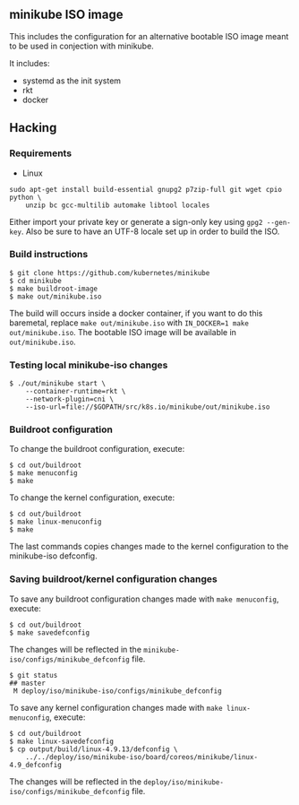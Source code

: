 ## minikube ISO image

This includes the configuration for an alternative bootable ISO image meant to be used in conjection with minikube.

It includes:

- systemd as the init system
- rkt
- docker

## Hacking

### Requirements

- Linux

```
sudo apt-get install build-essential gnupg2 p7zip-full git wget cpio python \
	unzip bc gcc-multilib automake libtool locales
```

Either import your private key or generate a sign-only key using `gpg2 --gen-key`.
Also be sure to have an UTF-8 locale set up in order to build the ISO.

### Build instructions

```
$ git clone https://github.com/kubernetes/minikube
$ cd minikube
$ make buildroot-image
$ make out/minikube.iso
```

The build will occurs inside a docker container, if you want to do this
baremetal, replace `make out/minikube.iso` with `IN_DOCKER=1 make out/minikube.iso`.
The bootable ISO image will be available in `out/minikube.iso`.

### Testing local minikube-iso changes

```
$ ./out/minikube start \
    --container-runtime=rkt \
    --network-plugin=cni \
    --iso-url=file://$GOPATH/src/k8s.io/minikube/out/minikube.iso
```

### Buildroot configuration

To change the buildroot configuration, execute:

```
$ cd out/buildroot
$ make menuconfig
$ make
```

To change the kernel configuration, execute:

```
$ cd out/buildroot
$ make linux-menuconfig
$ make
```

The last commands copies changes made to the kernel configuration to the minikube-iso defconfig.

### Saving buildroot/kernel configuration changes

To save any buildroot configuration changes made with `make menuconfig`, execute:

```
$ cd out/buildroot
$ make savedefconfig
```

The changes will be reflected in the `minikube-iso/configs/minikube_defconfig` file.

```
$ git status
## master
 M deploy/iso/minikube-iso/configs/minikube_defconfig
```

To save any kernel configuration changes made with `make linux-menuconfig`, execute:

```
$ cd out/buildroot
$ make linux-savedefconfig
$ cp output/build/linux-4.9.13/defconfig \
    ../../deploy/iso/minikube-iso/board/coreos/minikube/linux-4.9_defconfig
```

The changes will be reflected in the `deploy/iso/minikube-iso/configs/minikube_defconfig` file.
